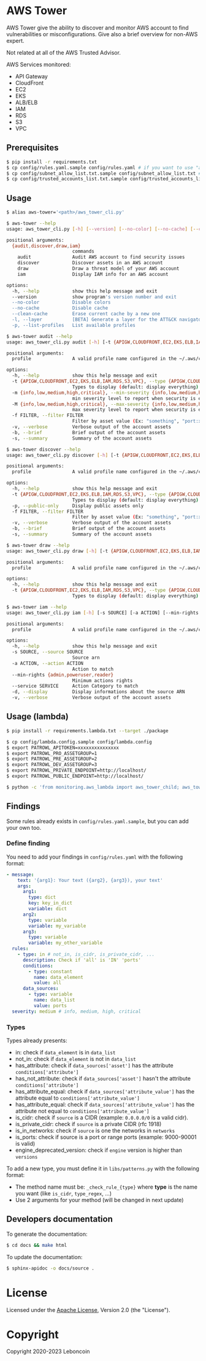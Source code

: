 # AWS Tower

AWS Tower give the ability to discover and monitor AWS account to find vulnerabilities or misconfigurations.
Give also a brief overview for non-AWS expert.

Not related at all of the AWS Trusted Advisor.

AWS Services monitored:
- API Gateway
- CloudFront
- EC2
- EKS
- ALB/ELB
- IAM
- RDS
- S3
- VPC

## Prerequisites

```bash
$ pip install -r requirements.txt
$ cp config/rules.yaml.sample config/rules.yaml # if you want to use "audit"
$ cp config/subnet_allow_list.txt.sample config/subnet_allow_list.txt # if you want to use a subnet allow list
$ cp config/trusted_accounts_list.txt.sample config/trusted_accounts_list.txt # if you want to use an aws account allow list
```

## Usage

```bash
$ alias aws-tower='<path>/aws_tower_cli.py'
```

```bash
$ aws-tower --help
usage: aws_tower_cli.py [-h] [--version] [--no-color] [--no-cache] [--clean-cache] [-l] [-p] {audit,discover,draw,iam} ...

positional arguments:
  {audit,discover,draw,iam}
                        commands
    audit               Audit AWS account to find security issues
    discover            Discover assets in an AWS account
    draw                Draw a threat model of your AWS account
    iam                 Display IAM info for an AWS account

options:
  -h, --help            show this help message and exit
  --version             show program's version number and exit
  --no-color            Disable colors
  --no-cache            Disable cache
  --clean-cache         Erase current cache by a new one
  -l, --layer           [BETA] Generate a layer for the ATT&CK navigator
  -p, --list-profiles   List available profiles
```

```bash
$ aws-tower audit --help
usage: aws_tower_cli.py audit [-h] [-t {APIGW,CLOUDFRONT,EC2,EKS,ELB,IAM,RDS,S3,VPC}] [-m {info,low,medium,high,critical}] [-M {info,low,medium,high,critical}] [-f FILTER] [-v] [-b] [-s] profile

positional arguments:
  profile               A valid profile name configured in the ~/.aws/config file

options:
  -h, --help            show this help message and exit
  -t {APIGW,CLOUDFRONT,EC2,EKS,ELB,IAM,RDS,S3,VPC}, --type {APIGW,CLOUDFRONT,EC2,EKS,ELB,IAM,RDS,S3,VPC}
                        Types to display (default: display everything)
  -m {info,low,medium,high,critical}, --min-severity {info,low,medium,high,critical}
                        min severity level to report when security is enabled (default: medium)
  -M {info,low,medium,high,critical}, --max-severity {info,low,medium,high,critical}
                        max severity level to report when security is enabled (default: high)
  -f FILTER, --filter FILTER
                        Filter by asset value (Ex: "something", "port:xxx", "engine:xxx", "version:xxx"
  -v, --verbose         Verbose output of the account assets
  -b, --brief           Brief output of the account assets
  -s, --summary         Summary of the account assets
```

```bash
$ aws-tower discover --help
usage: aws_tower_cli.py discover [-h] [-t {APIGW,CLOUDFRONT,EC2,EKS,ELB,IAM,RDS,S3,VPC}] [-p] [-f FILTER] [-v] [-b] [-s] profile

positional arguments:
  profile               A valid profile name configured in the ~/.aws/config file

options:
  -h, --help            show this help message and exit
  -t {APIGW,CLOUDFRONT,EC2,EKS,ELB,IAM,RDS,S3,VPC}, --type {APIGW,CLOUDFRONT,EC2,EKS,ELB,IAM,RDS,S3,VPC}
                        Types to display (default: display everything)
  -p, --public-only     Display public assets only
  -f FILTER, --filter FILTER
                        Filter by asset value (Ex: "something", "port:xxx", "engine:xxx", "version:xxx"
  -v, --verbose         Verbose output of the account assets
  -b, --brief           Brief output of the account assets
  -s, --summary         Summary of the account assets
```

```bash
$ aws-tower draw --help
usage: aws_tower_cli.py draw [-h] [-t {APIGW,CLOUDFRONT,EC2,EKS,ELB,IAM,RDS,S3,VPC}] profile

positional arguments:
  profile               A valid profile name configured in the ~/.aws/config file

options:
  -h, --help            show this help message and exit
  -t {APIGW,CLOUDFRONT,EC2,EKS,ELB,IAM,RDS,S3,VPC}, --type {APIGW,CLOUDFRONT,EC2,EKS,ELB,IAM,RDS,S3,VPC}
                        Types to display (default: display everything)
```

```bash
$ aws-tower iam --help
usage: aws_tower_cli.py iam [-h] [-s SOURCE] [-a ACTION] [--min-rights {admin,poweruser,reader}] [--service SERVICE] [-d] [-v] profile

positional arguments:
  profile               A valid profile name configured in the ~/.aws/config file

options:
  -h, --help            show this help message and exit
  -s SOURCE, --source SOURCE
                        Source arn
  -a ACTION, --action ACTION
                        Action to match
  --min-rights {admin,poweruser,reader}
                        Minimum actions rights
  --service SERVICE     Action Category to match
  -d, --display         Display informations about the source ARN
  -v, --verbose         Verbose output of the account assets
```

## Usage (lambda)

```bash
$ pip install -r requirements.lambda.txt --target ./package

$ cp config/lambda.config.sample config/lambda.config
$ export PATROWL_APITOKEN=xxxxxxxxxxxxxxx
$ export PATROWL_PRO_ASSETGROUP=1
$ export PATROWL_PRE_ASSETGROUP=2
$ export PATROWL_DEV_ASSETGROUP=3
$ export PATROWL_PRIVATE_ENDPOINT=http://localhost/
$ export PATROWL_PUBLIC_ENDPOINT=http://localhost/

$ python -c 'from monitoring.aws_lambda import aws_tower_child; aws_tower_child.main({ "my-account-profile": "arn:aws:iam::xxxxxxxxxxxxx:role/readonly", "env": "pro|pre|dev", "region_name": "eu-west-1", "meta_types": ["S3"] })'
```

## Findings

Some rules already exists in `config/rules.yaml.sample`, but you can add your own too.

### Define finding

You need to add your findings in `config/rules.yaml` with the following format:
```yaml
- message:
    text: '{arg1}: Your text ({arg2}, {arg3}), your text'
    args:
      arg1:
        type: dict
        key: key_in_dict
        variable: dict
      arg2:
        type: variable
        variable: my_variable
      arg3:
        type: variable
        variable: my_other_variable
  rules:
    - type: in # not_in, is_cidr, is_private_cidr, ...
      description: Check if 'all' is 'IN' 'ports'
      conditions:
        - type: constant
          name: data_element
          value: all
      data_sources:
        - type: variable
          name: data_list
          value: ports
  severity: medium # info, medium, high, critical
```

### Types

Types already presents:

- in: check if `data_element` is in `data_list`
- not_in: check if `data_element` is not in `data_list`
- has_attribute: check if `data_sources['asset']` has the attribute `conditions['attribute']`
- has_not_attribute: check if `data_sources['asset']` hasn't the attribute `conditions['attribute']`
- has_attribute_equal: check if `data_sources['attribute_value']` has the attribute equal to `conditions['attribute_value']`
- has_attribute_equal: check if `data_sources['attribute_value']` has the attribute not equal to `conditions['attribute_value']`
- is_cidr: check if `source` is a CIDR (example: `0.0.0.0/0` is a valid cidr).
- is_private_cidr: check if `source` is a private CIDR (rfc 1918)
- is_in_networks: check if `source` is one the networks in `networks`
- is_ports: check if source is a port or range ports (example: 9000-90001 is valid)
- engine_deprecated_version: check if `engine` version is higher than `versions`

To add a new type, you must define it in `libs/patterns.py` with the following format:

- The method name must be: `_check_rule_{type}` where **type** is the name you want (like `is_cidr`, `type_regex`, ...)
- Use 2 arguments for your method (will be changed in next update)

## Developers documentation

To generate the documentation:
```bash
$ cd docs && make html
```

To update the documentation:
```bash
$ sphinx-apidoc -o docs/source .
```

# License
Licensed under the [Apache License](https://github.com/leboncoin/aws-tower/blob/master/LICENSE), Version 2.0 (the "License").

# Copyright
Copyright 2020-2023 Leboncoin
